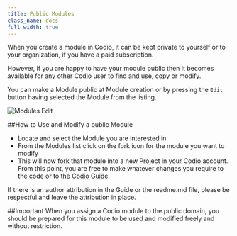 ```yaml
---
title: Public Modules
class_name: docs
full_width: true
---
```


When you create a module in Codio, it can be kept private to yourself or to your organization, if you have a paid subscription. 

However, if you are happy to have your module public then it becomes available for any other Codio user to find and use, copy or modify.

You can make a Module public at Module creation or by pressing the `Edit` button having selected the Module from the listing.

![Modules Edit](/img/docs/courses_edit.png)

##How to Use and Modify a public Module

- Locate and select the Module you are interested in
- From the Modules list click on the fork icon for the module you want to modify
- This will now fork that module into a new Project in your Codio account. From this point, you are free to make whatever changes you require to the code or to the [Codio Guide](/docs/ide/tools/guides/).

If there is an author attribution in the Guide or the readme.md file, please be respectful and leave the attribution in place.

##Important
When you assign a Codio module to the public domain, you should be prepared for this module to be used and modified freely and without restriction.

